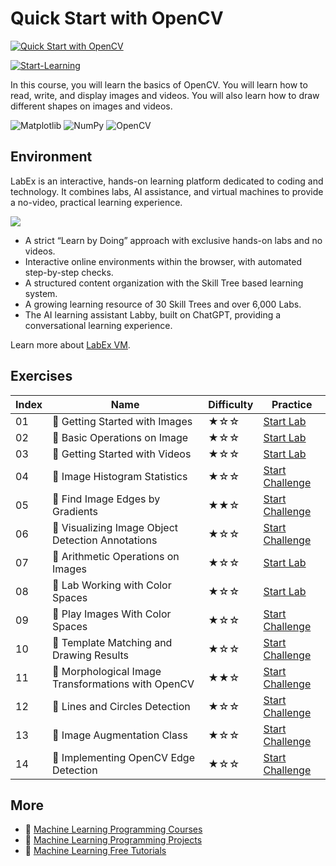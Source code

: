 # Quick Start with OpenCV

[![Quick Start with OpenCV](https://cover-creator.appbot.io/quick-start-with-opencv.png)](https://labex.io/courses/quick-start-with-opencv)

[![Start-Learning](https://img.shields.io/badge/Start-Learning-whitesmoke?style=for-the-badge)](https://labex.io/courses/quick-start-with-opencv)

In this course, you will learn the basics of OpenCV. You will learn how to read, write, and display images and videos. You will also learn how to draw different shapes on images and videos.

![Matplotlib](https://img.shields.io/badge/Matplotlib-whitesmoke?style=for-the-badge&logo=matplotlib)
![NumPy](https://img.shields.io/badge/NumPy-whitesmoke?style=for-the-badge&logo=numpy)
![OpenCV](https://img.shields.io/badge/OpenCV-whitesmoke?style=for-the-badge&logo=opencv)


## Environment

LabEx is an interactive, hands-on learning platform dedicated to coding and technology. It combines labs, AI assistance, and virtual machines to provide a no-video, practical learning experience.

![](https://tutorial-screenshot.getvm.io/images/vm-1725247253.png)

- A strict “Learn by Doing” approach with exclusive hands-on labs and no videos.
- Interactive online environments within the browser, with automated step-by-step checks.
- A structured content organization with the Skill Tree based learning system.
- A growing learning resource of 30 Skill Trees and over 6,000 Labs.
- The AI learning assistant Labby, built on ChatGPT, providing a conversational learning experience.

Learn more about [LabEx VM](https://support.labex.io/using-labex/virtual-machine).

## Exercises

|   Index | Name                                               | Difficulty   | Practice                                                                                                                              |
|---------|----------------------------------------------------|--------------|---------------------------------------------------------------------------------------------------------------------------------------|
|      01 | 📖 Getting Started with Images                     | ★☆☆          | <a target='_blank' href='https://labex.io/tutorials/opencv-getting-started-with-images-8438'>Start Lab</a>                            |
|      02 | 📖 Basic Operations on Image                       | ★☆☆          | <a target='_blank' href='https://labex.io/tutorials/opencv-basic-operations-on-image-67174'>Start Lab</a>                             |
|      03 | 📖 Getting Started with Videos                     | ★☆☆          | <a target='_blank' href='https://labex.io/tutorials/opencv-getting-started-with-videos-14766'>Start Lab</a>                           |
|      04 | 🎯 Image Histogram Statistics                      | ★☆☆          | <a target='_blank' href='https://labex.io/tutorials/matplotlib-image-histogram-statistics-259076'>Start Challenge</a>                 |
|      05 | 🎯 Find Image Edges by Gradients                   | ★★☆          | <a target='_blank' href='https://labex.io/tutorials/opencv-find-image-edges-by-gradients-259151'>Start Challenge</a>                  |
|      06 | 🎯 Visualizing Image Object Detection Annotations  | ★☆☆          | <a target='_blank' href='https://labex.io/tutorials/opencv-visualizing-image-object-detection-annotations-136088'>Start Challenge</a> |
|      07 | 📖 Arithmetic Operations on Images                 | ★☆☆          | <a target='_blank' href='https://labex.io/tutorials/opencv-arithmetic-operations-on-images-38502'>Start Lab</a>                       |
|      08 | 📖 Lab Working with Color Spaces                   | ★☆☆          | <a target='_blank' href='https://labex.io/tutorials/opencv-lab-working-with-color-spaces-21417'>Start Lab</a>                         |
|      09 | 🎯 Play Images With Color Spaces                   | ★☆☆          | <a target='_blank' href='https://labex.io/tutorials/opencv-play-images-with-color-spaces-8836'>Start Challenge</a>                    |
|      10 | 🎯 Template Matching and Drawing Results           | ★☆☆          | <a target='_blank' href='https://labex.io/tutorials/opencv-template-matching-and-drawing-results-9683'>Start Challenge</a>            |
|      11 | 🎯 Morphological Image Transformations with OpenCV | ★★☆          | <a target='_blank' href='https://labex.io/tutorials/opencv-morphological-image-transformations-with-opencv-9677'>Start Challenge</a>  |
|      12 | 🎯 Lines and Circles Detection                     | ★☆☆          | <a target='_blank' href='https://labex.io/tutorials/opencv-lines-and-circles-detection-13393'>Start Challenge</a>                     |
|      13 | 🎯 Image Augmentation Class                        | ★☆☆          | <a target='_blank' href='https://labex.io/tutorials/opencv-image-augmentation-class-107208'>Start Challenge</a>                       |
|      14 | 🎯 Implementing OpenCV Edge Detection              | ★☆☆          | <a target='_blank' href='https://labex.io/tutorials/opencv-implementing-opencv-edge-detection-13391'>Start Challenge</a>              |

## More

- 🔗 [Machine Learning Programming Courses](https://github.com/labex-labs/awesome-programming-courses)
- 🔗 [Machine Learning Programming Projects](https://github.com/labex-labs/awesome-programming-projects)
- 🔗 [Machine Learning Free Tutorials](https://github.com/labex-labs/ml-free-tutorials)

